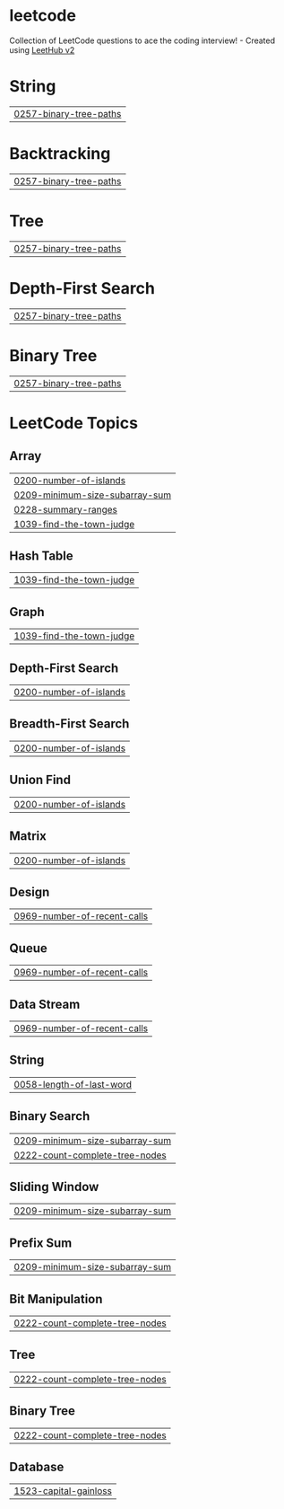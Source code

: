 # leetcode
Collection of LeetCode questions to ace the coding interview! - Created using [LeetHub v2](https://github.com/arunbhardwaj/LeetHub-2.0)


# String
|  |
| ------- |
| [0257-binary-tree-paths](https://github.com/jeongyeon-park/leetcode/tree/master/0257-binary-tree-paths) |
# Backtracking
|  |
| ------- |
| [0257-binary-tree-paths](https://github.com/jeongyeon-park/leetcode/tree/master/0257-binary-tree-paths) |
# Tree
|  |
| ------- |
| [0257-binary-tree-paths](https://github.com/jeongyeon-park/leetcode/tree/master/0257-binary-tree-paths) |
# Depth-First Search
|  |
| ------- |
| [0257-binary-tree-paths](https://github.com/jeongyeon-park/leetcode/tree/master/0257-binary-tree-paths) |
# Binary Tree
|  |
| ------- |
| [0257-binary-tree-paths](https://github.com/jeongyeon-park/leetcode/tree/master/0257-binary-tree-paths) |
<!---LeetCode Topics Start-->
# LeetCode Topics
## Array
|  |
| ------- |
| [0200-number-of-islands](https://github.com/jeongyeon-park/leetcode/tree/master/0200-number-of-islands) |
| [0209-minimum-size-subarray-sum](https://github.com/jeongyeon-park/leetcode/tree/master/0209-minimum-size-subarray-sum) |
| [0228-summary-ranges](https://github.com/jeongyeon-park/leetcode/tree/master/0228-summary-ranges) |
| [1039-find-the-town-judge](https://github.com/jeongyeon-park/leetcode/tree/master/1039-find-the-town-judge) |
## Hash Table
|  |
| ------- |
| [1039-find-the-town-judge](https://github.com/jeongyeon-park/leetcode/tree/master/1039-find-the-town-judge) |
## Graph
|  |
| ------- |
| [1039-find-the-town-judge](https://github.com/jeongyeon-park/leetcode/tree/master/1039-find-the-town-judge) |
## Depth-First Search
|  |
| ------- |
| [0200-number-of-islands](https://github.com/jeongyeon-park/leetcode/tree/master/0200-number-of-islands) |
## Breadth-First Search
|  |
| ------- |
| [0200-number-of-islands](https://github.com/jeongyeon-park/leetcode/tree/master/0200-number-of-islands) |
## Union Find
|  |
| ------- |
| [0200-number-of-islands](https://github.com/jeongyeon-park/leetcode/tree/master/0200-number-of-islands) |
## Matrix
|  |
| ------- |
| [0200-number-of-islands](https://github.com/jeongyeon-park/leetcode/tree/master/0200-number-of-islands) |
## Design
|  |
| ------- |
| [0969-number-of-recent-calls](https://github.com/jeongyeon-park/leetcode/tree/master/0969-number-of-recent-calls) |
## Queue
|  |
| ------- |
| [0969-number-of-recent-calls](https://github.com/jeongyeon-park/leetcode/tree/master/0969-number-of-recent-calls) |
## Data Stream
|  |
| ------- |
| [0969-number-of-recent-calls](https://github.com/jeongyeon-park/leetcode/tree/master/0969-number-of-recent-calls) |
## String
|  |
| ------- |
| [0058-length-of-last-word](https://github.com/jeongyeon-park/leetcode/tree/master/0058-length-of-last-word) |
## Binary Search
|  |
| ------- |
| [0209-minimum-size-subarray-sum](https://github.com/jeongyeon-park/leetcode/tree/master/0209-minimum-size-subarray-sum) |
| [0222-count-complete-tree-nodes](https://github.com/jeongyeon-park/leetcode/tree/master/0222-count-complete-tree-nodes) |
## Sliding Window
|  |
| ------- |
| [0209-minimum-size-subarray-sum](https://github.com/jeongyeon-park/leetcode/tree/master/0209-minimum-size-subarray-sum) |
## Prefix Sum
|  |
| ------- |
| [0209-minimum-size-subarray-sum](https://github.com/jeongyeon-park/leetcode/tree/master/0209-minimum-size-subarray-sum) |
## Bit Manipulation
|  |
| ------- |
| [0222-count-complete-tree-nodes](https://github.com/jeongyeon-park/leetcode/tree/master/0222-count-complete-tree-nodes) |
## Tree
|  |
| ------- |
| [0222-count-complete-tree-nodes](https://github.com/jeongyeon-park/leetcode/tree/master/0222-count-complete-tree-nodes) |
## Binary Tree
|  |
| ------- |
| [0222-count-complete-tree-nodes](https://github.com/jeongyeon-park/leetcode/tree/master/0222-count-complete-tree-nodes) |
## Database
|  |
| ------- |
| [1523-capital-gainloss](https://github.com/jeongyeon-park/leetcode/tree/master/1523-capital-gainloss) |
<!---LeetCode Topics End-->
